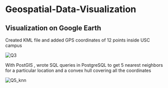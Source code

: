 # Geospatial-Data-Visualization
## Visualization on Google Earth

Created KML file and added GPS coordinates of 12 points inside USC campus

![Q3](https://user-images.githubusercontent.com/40236708/107159053-b0ce4c00-6942-11eb-8cf2-e91be83e3371.JPG)


With PostGIS , wrote SQL queries in PostgreSQL to get 5 nearest neighbors for a particular location and a convex hull covering all the coordinates 

![Q5_knn](https://user-images.githubusercontent.com/40236708/107159159-29cda380-6943-11eb-8e14-83b66d16e498.JPG)


